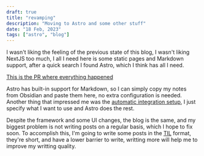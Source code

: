 ```yaml
---
draft: true
title: "revamping"
description: "Moving to Astro and some other stuff"
date: "18 Feb, 2023"
tags: ["astro", "blog"]
---
```


I wasn't liking the feeling of the previous state of this blog, I wasn't liking NextJS too much, I all I need here is some static pages and Markdown support, after a quick search I found Astro, which I think has all I need.

[This is the PR where everything happened](https://github.com/ddanielsantos/portfolio/commit/bcd34ff4db0bd8a030db72e2822f26c0beafd9b2)

Astro has built-in support for Markdown, so I can simply copy my notes from Obsidian and paste them here, no extra configuration is needed. Another thing that impressed me was the [automatic integration setup](https://docs.astro.build/en/guides/integrations-guide/#automatic-integration-setup), I just specify what I want to use and Astro does the rest.

Despite the framework and some UI changes, the blog is the same, and my biggest problem is not writing posts on a regular basis, which I hope to fix soon. To accomplish this, I'm going to write some posts in the [TIL](https://www.reddit.com/r/todayilearned/) format, they're short, and have a lower barrier to write, writting more will help me to improve my writting quality.
